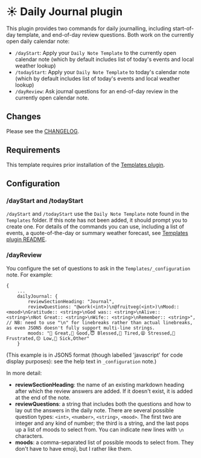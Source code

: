 # ☀️ Daily Journal plugin
This plugin provides two commands for daily journalling, including start-of-day template, and end-of-day review questions. Both work on the currently open daily calendar note:

- `/dayStart`: Apply your `Daily Note Template` to the currently open calendar note (which by default includes list of today's events and local weather lookup)
- `/todayStart`: Apply your `Daily Note Template` to today's calendar note (which by default includes list of today's events and local weather lookup)
- `/dayReview`: Ask journal questions for an end-of-day review in the currently open calendar note.

## Changes
Please see the [CHANGELOG](CHANGELOG.md).

## Requirements
This template requires prior installation of the [Templates plugin](https://github.com/NotePlan/plugins/tree/main/nmn.Templates/).

## Configuration
### /dayStart and /todayStart
`/dayStart` and `/todayStart` use the `Daily Note Template` note found in the `Templates` folder. If this note has not been added, it should prompt you to create one.
For details of the commands you can use, including a list of events, a quote-of-the-day or summary weather forecast, see [Templates plugin README](https://github.com/NotePlan/plugins/tree/main/nmn.Templates/).

### /dayReview
You configure the set of questions to ask in the `Templates/_configuration` note. For example:

```jsonc
{
	...
	dailyJournal: {
		reviewSectionHeading: "Journal",
		reviewQuestions: "@work(<int>)\n@fruitveg(<int>)\nMood:: <mood>\nGratitude:: <string>\nGod was:: <string>\nAlive:: <string>\nNot Great:: <string>\nWife:: <string>\nRemember:: <string>", // NB: need to use "\n" for linebreaks rather than actual linebreaks, as even JSON5 doesn't fully support multi-line strings.
		moods: "🤩 Great,🙂 Good,😇 Blessed,🥱 Tired,😫 Stressed,😤 Frustrated,😔 Low,🥵 Sick,Other"
	}
```
(This example is in JSON5 format (though labelled 'javascript' for code display purposes): see the help text in `_configuration` note.)

In more detail:
- **reviewSectionHeading**: the name of an existing markdown heading after which the review answers are added. If it doesn't exist, it is added at the end of the note.
- **reviewQuestions**: a string that includes both the questions and how to lay out the answers in the daily note. There are several possible question types: `<int>`, `<number>`, `<string>`, `<mood>`. The first two are integer and any kind of number; the third is a string, and the last pops up a list of moods to select from.  You can indicate new lines with `\n` characters.
- **moods**: a comma-separated list of possible moods to select from.  They don't have to have emoji, but I rather like them.
